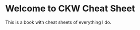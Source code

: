 Welcome to CKW Cheat Sheet
=======================================

This is a book with cheat sheets of everything I do.
